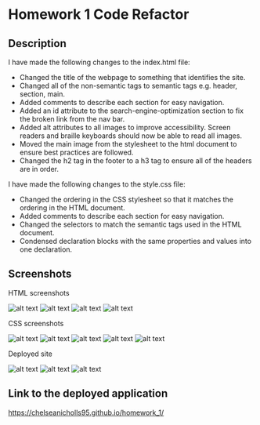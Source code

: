 # Homework 1 Code Refactor

## Description
I have made the following changes to the index.html file:
- Changed the title of the webpage to something that identifies the site. 
- Changed all of the non-semantic tags to semantic tags e.g. header, section, main.
- Added comments to describe each section for easy navigation.
- Added an id attribute to the search-engine-optimization section to fix the broken link from the nav bar. 
- Added alt attributes to all images to improve accessibility. Screen readers and braille keyboards should now be able to read all images. 
- Moved the main image from the stylesheet to the html document to ensure best practices are followed. 
- Changed the h2 tag in the footer to a h3 tag to ensure all of the headers are in order. 

I have made the following changes to the style.css file: 
- Changed the ordering in the CSS stylesheet so that it matches the ordering in the HTML document. 
- Added comments to describe each section for easy navigation. 
- Changed the selectors to match the semantic tags used in the HTML document. 
- Condensed declaration blocks with the same properties and values into one declaration. 

## Screenshots 
HTML screenshots

![alt text](https://github.com/chelseanicholls95/homework_1/blob/master/assets/screenshots/HTML1.png?raw=true "HTML screenshot")
![alt text](https://github.com/chelseanicholls95/homework_1/blob/master/assets/screenshots/HTML2.png?raw=true "HTML screenshot")
![alt text](https://github.com/chelseanicholls95/homework_1/blob/master/assets/screenshots/HTML3.png?raw=true "HTML screenshot")
![alt text](https://github.com/chelseanicholls95/homework_1/blob/master/assets/screenshots/HTML4.png?raw=true "HTML screenshot")

CSS screenshots 

![alt text](https://github.com/chelseanicholls95/homework_1/blob/master/assets/screenshots/CSS1.png?raw=true "CSS screenshot")
![alt text](https://github.com/chelseanicholls95/homework_1/blob/master/assets/screenshots/CSS2.png?raw=true "CSS screenshot")
![alt text](https://github.com/chelseanicholls95/homework_1/blob/master/assets/screenshots/CSS3.png?raw=true "CSS screenshot")
![alt text](https://github.com/chelseanicholls95/homework_1/blob/master/assets/screenshots/CSS4.png?raw=true "CSS screenshot")
![alt text](https://github.com/chelseanicholls95/homework_1/blob/master/assets/screenshots/CSS5.png?raw=true "CSS screenshot")

Deployed site

![alt text](https://github.com/chelseanicholls95/homework_1/blob/master/assets/screenshots/deployed1.png?raw=true "Deployed site screenshot")
![alt text](https://github.com/chelseanicholls95/homework_1/blob/master/assets/screenshots/deployed2.png?raw=true "Deployed site screenshot")
![alt text](https://github.com/chelseanicholls95/homework_1/blob/master/assets/screenshots/deployed3.png?raw=true "Deployed site screenshot")


## Link to the deployed application 
https://chelseanicholls95.github.io/homework_1/ 